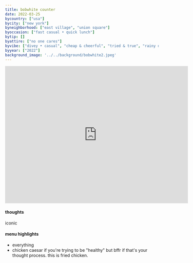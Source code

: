```yaml
---
title: bobwhite counter
date: 2022-03-25
bycountry: ["usa"]
bycity: ["new york"]
byneighborhood: ["east village", "union square"]
byoccasion: ["fast casual • quick lunch"]
bytip: []
byattire: ["no one cares"]
byvibe: ["divey • casual", "cheap & cheerful", "tried & true", "rainy day • food for the soul"]
byyear: ["2022"]
background_image: '../../background/bobwhite2.jpeg'
---
```


<iframe src="https://www.google.com/maps/embed?pb=!1m18!1m12!1m3!1d3023.744472741012!2d-73.98153542343537!3d40.723641336901984!2m3!1f0!2f0!3f0!3m2!1i1024!2i768!4f13.1!3m3!1m2!1s0x89c25979c752bd85%3a0xa0ba4f389daecef!2sbobwhite%20counter!5e0!3m2!1sen!2sus!4v1696526489738!5m2!1sen!2sus" width="600" height="450" style="border:0;" allowfullscreen="" loading="lazy" referrerpolicy="no-referrer-when-downgrade"></iframe>

#### thoughts
iconic 

#### menu highlights
* everything
* chicken caesar if you're trying to be "healthy" but bffr if that's your thought process. this is fried chicken.